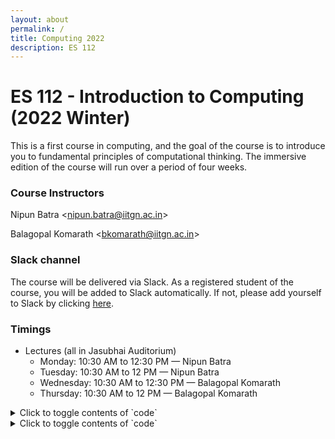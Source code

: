 ```yaml
---
layout: about
permalink: /
title: Computing 2022
description: ES 112
---
```


# ES 112 - Introduction to Computing (2022 Winter)

This is a first course in computing, and the goal of the course is to introduce you to fundamental principles of computational thinking. The immersive edition of the course will run over a period of four weeks. 

### Course Instructors

Nipun Batra <[nipun.batra@iitgn.ac.in](mailto:nipun.batra@iitgn.ac.in)>

Balagopal Komarath <[bkomarath@iitgn.ac.in](mailto:bkomarath@iitgn.ac.in)>

### Slack channel

The course will be delivered via Slack. As a registered student of the course, you will be added to Slack automatically. If not, please add yourself to Slack by clicking [here](https://join.slack.com/t/slack-v4e4710/shared_invite/zt-1jcu38grm-TxYbLQj0AYiVB0CVLQrrHg).

### Timings

- Lectures (all in Jasubhai Auditorium)
    - Monday: 10:30 AM to 12:30 PM — Nipun Batra
    - Tuesday: 10:30 AM to 12 PM — Nipun Batra
    - Wednesday: 10:30 AM to 12:30 PM — Balagopal Komarath
    - Thursday: 10:30 AM to 12 PM — Balagopal Komarath



<details>
<summary>Click to toggle contents of `code`</summary>

```
CODE!
```
</details>

<details>
<summary>Click to toggle contents of `code`</summary>

```python
import time
print(time.time())
```
</details>